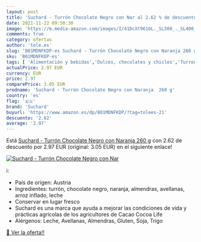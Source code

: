 ```yaml
---
layout: post
title: 'Suchard - Turrón Chocolate Negro con Nar al 2.62 % de descuento'
date: 2021-11-22 09:50:30
image: 'https://m.media-amazon.com/images/I/41DcXt9616L._SL500_._SL400_.jpg'
comments: true
category: ofertas
author: 'tole.es'
slug: 'B01MDNFKDP-es Suchard - Turrón Chocolate Negro con Naranja 260 g'
sku: 'B01MDNFKDP-es'
tags: [ 'Alimentación y bebidas','Dulces, chocolates y chicles','Turrones','chocolate','suchard', ]
actualPrice: 2.97 EUR
currency: EUR
price: 2.97
comparePrice: 3.05 EUR
prodname: 'Suchard - Turrón Chocolate Negro con Naranja  260 g'
country: 'es'
flag: '🇪🇸'
brand: 'Suchard'
buyurl: 'https://www.amazon.es/dp/B01MDNFKDP/?tag=tolees-21'
descuento: '2.62'
average: '2.97'
---
```


Está [Suchard - Turrón Chocolate Negro con Naranja  260 g](https://www.amazon.es/dp/B01MDNFKDP/?tag=tolees-21) con 2.62 de descuento por 2.97 EUR (original: 3.05 EUR) en el siguiente enlace!

[![Suchard - Turrón Chocolate Negro con Nar](https://m.media-amazon.com/images/I/41DcXt9616L._SL500_._SL400_.jpg)](https://www.amazon.es/dp/B01MDNFKDP/?tag=tolees-21)

ℹ️:

- País de origen: Austria
- Ingredientes: turrón, chocolate negro, naranja, almendras, avellanas, arroz inflado, leche
- Conservar en lugar fresco
- Suchard es una marca que ayuda a mejorar las condiciones de vida y prácticas agrícolas de los agricultores de Cacao Cocoa Life
- Alérgenos: Leche, Avellanas, Almendras, Gluten, Soja, Trigo

[🛒 Ver la oferta!!](https://www.amazon.es/dp/B01MDNFKDP/?tag=tolees-21)
